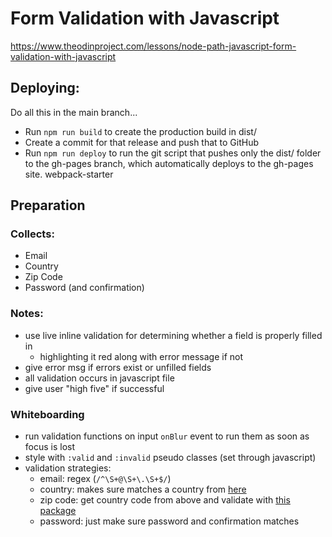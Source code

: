 # Form Validation with Javascript

https://www.theodinproject.com/lessons/node-path-javascript-form-validation-with-javascript

## Deploying:

Do all this in the main branch...

- Run `npm run build` to create the production build in dist/
- Create a commit for that release and push that to GitHub
- Run `npm run deploy` to run the git script that pushes only the dist/ folder
to the gh-pages branch, which automatically deploys to the gh-pages site.
 webpack-starter

## Preparation

### Collects:

- Email
- Country
- Zip Code
- Password (and confirmation)

### Notes: 

- use live inline validation for determining whether a field is properly filled in
  - highlighting it red along with error message if not
- give error msg if errors exist or unfilled fields
- all validation occurs in javascript file
- give user "high five" if successful

### Whiteboarding

- run validation functions on input `onBlur` event to run them as soon as focus is lost
- style with `:valid` and `:invalid` pseudo classes (set through javascript)
- validation strategies:
  - email: regex (`/^\S+@\S+\.\S+$/`)
  - country: makes sure matches a country from [here](https://www.npmjs.com/package/country-list)
  - zip code: get country code from above and validate with [this package](https://www.npmjs.com/package/postcode-validator)
  - password: just make sure password and confirmation matches